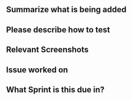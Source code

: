 <!---
Pull request template for Bat Bots. Feel free to remove comments as you fill out information.
--->
## Summarize what is being added
<!--- Can use bullet lists here to cover new additions, but give a bit more detail than what is given in commit messages --->

## Please describe how to test
<!---Give the important steps needed for testing your main changes--->

## Relevant Screenshots
<!---Paste in some screenshots to help reduce need of excess testing. If screenshots are not relevant here, then remove this section--->

## Issue worked on
<!---Paste in a link to the issue this PR addresses--->

## What Sprint is this due in?
<!---Only need to indicate here which week/deliverable the PR is for--->